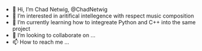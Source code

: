 - 👋 Hi, I’m Chad Netwig, @ChadNetwig
- 👀 I’m interested in aritifical intellegence with respect music composition
- 🌱 I’m currently learning how to integreate Python and C++ into the same project
- 💞️ I’m looking to collaborate on ...
- 📫 How to reach me ...

<!---
ChadNetwig/ChadNetwig is a ✨ special ✨ repository because its `README.md` (this file) appears on your GitHub profile.
You can click the Preview link to take a look at your changes.
--->
